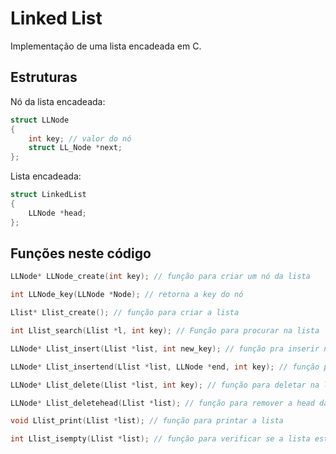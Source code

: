 # Linked List
Implementação de uma lista encadeada em C.
## Estruturas
Nó da lista encadeada:
```c
struct LLNode
{
    int key; // valor do nó
    struct LL_Node *next;
};
```
Lista encadeada:
```c
struct LinkedList
{
    LLNode *head;
};
```
## Funções neste código
```c
LLNode* LLNode_create(int key); // função para criar um nó da lista
```
```c
int LLNode_key(LLNode *Node); // retorna a key do nó
```
```c
Llist* Llist_create(); // função para criar a lista
```
```c
int Llist_search(Llist *l, int key); // Função para procurar na lista
```
```c
LLNode* Llist_insert(Llist *list, int new_key); // função pra inserir na lista
```
```c
LLNode* Llist_insertend(Llist *list, LLNode *end, int key); // função para inserir no final da lista
```
```c
LLNode* Llist_delete(Llist *list, int key); // função para deletar na lista
```
```c
LLNode* Llist_deletehead(Llist *list); // função para remover a head da lista
```
```c
void Llist_print(Llist *list); // função para printar a lista
```
```c
int Llist_isempty(Llist *list); // função para verificar se a lista está vazia
```


